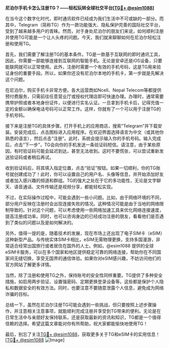 **尼泊尔手机卡怎么注册TG？——轻松玩转全球社交平台[[TG💪+ @esim1088](https://t.me/s/esim1088)]**

在当今这个数字化时代，即时通讯软件已经成为我们生活中不可或缺的一部分。而其中，Telegram（简称TG）作为一款功能强大、隐私保护完善的国际社交平台，受到了越来越多用户的青睐。然而，对于身处尼泊尔的朋友们来说，如何顺利注册并使用TG可能是一个让人头疼的问题。今天，我们就来聊聊如何在尼泊尔轻松注册和使用TG。

首先，我们需要了解注册TG的基本条件。TG是一款基于互联网的即时通讯工具，因此，你需要一部能够连接到互联网的智能手机。无论是安卓还是iOS设备，只要能联网就可以正常使用。此外，注册时需要一个有效的手机号码，这是TG用来验证身份的重要手段。所以，如果你还没有尼泊尔本地的手机卡，第一步就是先解决这个问题。

在尼泊尔，购买手机卡非常方便。各大运营商如Ncell、Nepal Telecom等都提供预付费服务，只需前往任意营业厅或授权代理店即可快速办理。办理时，通常需要携带护照或者本地身份证件，以便进行实名认证。一旦拿到手机卡后，记得充值一定的金额以确保电话号码可以正常工作。这样，你就有了一个可以用于注册TG的手机号码。

接下来是注册TG的具体步骤。打开手机上的应用商店，搜索“Telegram”并下载安装。安装完成后，点击图标进入应用程序。在欢迎界面选择语言为中文（或其他你熟悉的语言），然后点击“注册”。此时，系统会提示输入你的手机号码。输入完成后，点击“下一步”，TG会向你的手机发送一条验证码短信。请注意，由于某些原因，有时验证码可能会延迟到达，甚至无法收到。这时不要慌张，可以尝试重新发送验证码或者稍后再试。

收到验证码后，将其填入指定位置，点击“验证”按钮。如果一切顺利，你的TG账号就创建成功了！此时，你可以设置自己的用户名、头像等信息，并开始添加好友或者加入感兴趣的频道和群组。TG的强大之处在于它的多功能性，无论是文字聊天、语音通话、文件传输还是视频分享，都能轻松实现。

不过，在实际操作过程中，可能会遇到一些小问题。比如，由于网络环境的不同，部分用户反映在注册时会出现连接失败的情况。这种情况可能是由于当地的网络限制导致的。针对这个问题，可以考虑使用一些网络加速工具来优化网络连接速度，提高注册成功率。同时，也可以咨询身边的已经成功注册的朋友，看看他们是否遇到了类似的问题以及是如何解决的。

另外，值得一提的是，随着技术的发展，现在市场上还出现了电子SIM卡（eSIM）这种新型产品。与传统实体SIM卡相比，eSIM无需物理更换，支持多国漫游，非常适合经常出国旅行或者居住在国外的人士。例如，@esim1088 提供的全球eSIM卡服务，可以在多个国家和地区提供稳定可靠的网络连接，帮助你在不同国家间无缝切换，享受无国界的通信体验。如果你对eSIM感兴趣，不妨访问他们的官方网站了解更多详情。

当然，除了注册和使用TG之外，保持账号的安全性同样重要。TG提供了多种安全措施，如启用两步验证、设置强密码、定期更换登录设备等。这些都是保护个人隐私和数据安全的有效方法。同时，也要注意不要随意泄露个人信息，避免成为网络诈骗的目标。

总结一下，虽然在尼泊尔注册TG可能会遇到一些挑战，但只要按照上述步骤操作，并注意相关注意事项，就能顺利完成注册并享受到TG带来的便利。无论是在日常生活中与亲朋好友保持联系，还是获取最新的资讯和知识，TG都是一个值得信赖的选择。希望这篇文章能对你有所帮助，祝大家都能愉快地使用TG！

最后，别忘了关注[TG💪+ @esim1088](https://t.me/s/esim1088)，获取更多关于TG和eSIM卡的实用信息！[[TG💪+ @esim1088](https://t.me/s/esim1088) ![Image](https://i.postimg.cc/4NQfJmqS/Snipaste-2025-05-13-00-14-12.png)]
